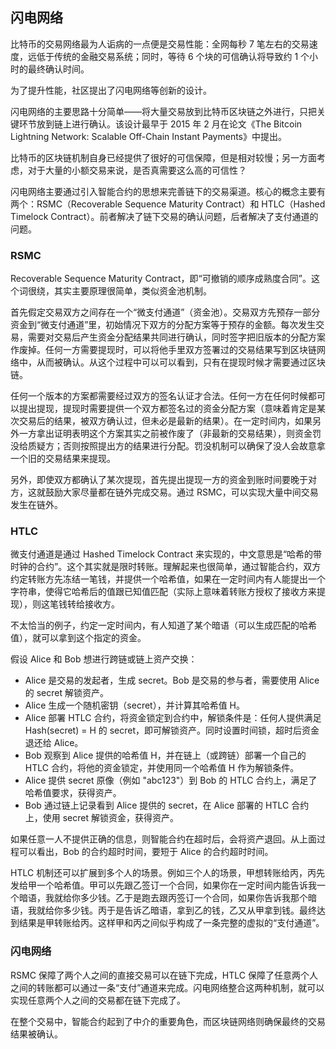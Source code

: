 ## 闪电网络

比特币的交易网络最为人诟病的一点便是交易性能：全网每秒 7 笔左右的交易速度，远低于传统的金融交易系统；同时，等待 6 个块的可信确认将导致约 1 个小时的最终确认时间。

为了提升性能，社区提出了闪电网络等创新的设计。

闪电网络的主要思路十分简单——将大量交易放到比特币区块链之外进行，只把关键环节放到链上进行确认。该设计最早于 2015 年 2 月在论文《The Bitcoin Lightning Network: Scalable Off-Chain Instant Payments》中提出。

比特币的区块链机制自身已经提供了很好的可信保障，但是相对较慢；另一方面考虑，对于大量的小额交易来说，是否真需要这么高的可信性？

闪电网络主要通过引入智能合约的思想来完善链下的交易渠道。核心的概念主要有两个：RSMC（Recoverable Sequence Maturity Contract）和 HTLC（Hashed Timelock Contract）。前者解决了链下交易的确认问题，后者解决了支付通道的问题。

### RSMC

Recoverable Sequence Maturity Contract，即“可撤销的顺序成熟度合同”。这个词很绕，其实主要原理很简单，类似资金池机制。

首先假定交易双方之间存在一个“微支付通道”（资金池）。交易双方先预存一部分资金到“微支付通道”里，初始情况下双方的分配方案等于预存的金额。每次发生交易，需要对交易后产生资金分配结果共同进行确认，同时签字把旧版本的分配方案作废掉。任何一方需要提现时，可以将他手里双方签署过的交易结果写到区块链网络中，从而被确认。从这个过程中可以可以看到，只有在提现时候才需要通过区块链。

任何一个版本的方案都需要经过双方的签名认证才合法。任何一方在任何时候都可以提出提现，提现时需要提供一个双方都签名过的资金分配方案（意味着肯定是某次交易后的结果，被双方确认过，但未必是最新的结果）。在一定时间内，如果另外一方拿出证明表明这个方案其实之前被作废了（非最新的交易结果），则资金罚没给质疑方；否则按照提出方的结果进行分配。罚没机制可以确保了没人会故意拿一个旧的交易结果来提现。

另外，即使双方都确认了某次提现，首先提出提现一方的资金到账时间要晚于对方，这就鼓励大家尽量都在链外完成交易。通过 RSMC，可以实现大量中间交易发生在链外。

### HTLC

微支付通道是通过 Hashed Timelock Contract 来实现的，中文意思是“哈希的带时钟的合约”。这个其实就是限时转账。理解起来也很简单，通过智能合约，双方约定转账方先冻结一笔钱，并提供一个哈希值，如果在一定时间内有人能提出一个字符串，使得它哈希后的值跟已知值匹配（实际上意味着转账方授权了接收方来提现），则这笔钱转给接收方。

不太恰当的例子，约定一定时间内，有人知道了某个暗语（可以生成匹配的哈希值），就可以拿到这个指定的资金。

假设 Alice 和 Bob 想进行跨链或链上资产交换：

* Alice 是交易的发起者，生成 secret。Bob 是交易的参与者，需要使用 Alice 的 secret 解锁资产。
* Alice 生成一个随机密钥（secret），并计算其哈希值 H。
* Alice 部署 HTLC 合约，将资金锁定到合约中，解锁条件是：任何人提供满足 Hash(secret) = H 的 secret，即可解锁资产。同时设置时间锁，超时后资金退还给 Alice。
* Bob 观察到 Alice 提供的哈希值 H，并在链上（或跨链）部署一个自己的 HTLC 合约，将他的资金锁定，并使用同一个哈希值 H 作为解锁条件。
* Alice 提供 secret 原像（例如 "abc123"）到 Bob 的 HTLC 合约上，满足了哈希值要求，获得资产。
* Bob 通过链上记录看到 Alice 提供的 secret，在 Alice 部署的 HTLC 合约上，使用 secret 解锁资金，获得资产。

如果任意一人不提供正确的信息，则智能合约在超时后，会将资产退回。从上面过程可以看出，Bob 的合约超时时间，要短于 Alice 的合约超时时间。

HTLC 机制还可以扩展到多个人的场景。例如三个人的场景，甲想转账给丙，丙先发给甲一个哈希值。甲可以先跟乙签订一个合同，如果你在一定时间内能告诉我一个暗语，我就给你多少钱。乙于是跑去跟丙签订一个合同，如果你告诉我那个暗语，我就给你多少钱。丙于是告诉乙暗语，拿到乙的钱，乙又从甲拿到钱。最终达到结果是甲转账给丙。这样甲和丙之间似乎构成了一条完整的虚拟的“支付通道”。

### 闪电网络

RSMC 保障了两个人之间的直接交易可以在链下完成，HTLC 保障了任意两个人之间的转账都可以通过一条“支付”通道来完成。闪电网络整合这两种机制，就可以实现任意两个人之间的交易都在链下完成了。

在整个交易中，智能合约起到了中介的重要角色，而区块链网络则确保最终的交易结果被确认。

